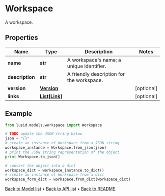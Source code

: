 # Workspace

A workspace.

## Properties
Name | Type | Description | Notes
------------ | ------------- | ------------- | -------------
**name** | **str** | A workspace&#39;s name; a unique identifier. | 
**description** | **str** | A friendly description for the workspace. | 
**version** | [**Version**](Version.md) |  | [optional] 
**links** | [**List[Link]**](Link.md) |  | [optional] 

## Example

```python
from lusid.models.workspace import Workspace

# TODO update the JSON string below
json = "{}"
# create an instance of Workspace from a JSON string
workspace_instance = Workspace.from_json(json)
# print the JSON string representation of the object
print Workspace.to_json()

# convert the object into a dict
workspace_dict = workspace_instance.to_dict()
# create an instance of Workspace from a dict
workspace_form_dict = workspace.from_dict(workspace_dict)
```
[Back to Model list](../README.md#documentation-for-models) &#8226; [Back to API list](../README.md#documentation-for-api-endpoints) &#8226; [Back to README](../README.md)


